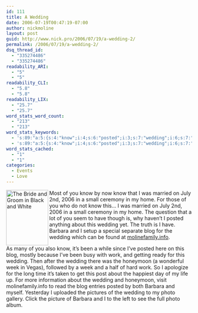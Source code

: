 ```yaml
---
id: 111
title: A Wedding
date: 2006-07-19T00:47:19-07:00
author: nickmoline
layout: post
guid: http://www.nick.pro/2006/07/19/a-wedding-2/
permalink: /2006/07/19/a-wedding-2/
dsq_thread_id:
  - "335274486"
  - "335274486"
readability_ARI:
  - "5"
  - "5"
readability_CLI:
  - "5.8"
  - "5.8"
readability_LIX:
  - "25.7"
  - "25.7"
word_stats_word_count:
  - "213"
  - "213"
word_stats_keywords:
  - 's:89:"a:5:{s:4:"know";i:4;s:6:"posted";i:3;s:7:"wedding";i:6;s:7:"barbara";i:3;s:4:"blog";i:3;}";'
  - 's:89:"a:5:{s:4:"know";i:4;s:6:"posted";i:3;s:7:"wedding";i:6;s:7:"barbara";i:3;s:4:"blog";i:3;}";'
word_stats_cached:
  - "1"
  - "1"
categories:
  - Events
  - Love
---
```

[<img width="114" height="150" align="left" class="g2image_float_left" title="The Bride and Groom in Black and White" alt="The Bride and Groom in Black and White" src="https://i1.wp.com/www.nick.pro/gallery/d/3573-2/Wedding+020.jpg?resize=114%2C150&#038;ssl=1" data-recalc-dims="1" />](https://www.nick.pro/v/wedding/)Most of you know by now know that I was married on July 2nd, 2006 in a small ceremony in my home. For those of you who do not know this&#8230; I was married on July 2nd, 2006 in a small ceremony in my home. The question that a lot of you seem to have though is, why haven&#8217;t I posted anything about this wedding yet. The truth is I have. Barbara and I setup a special separate blog for the wedding which can be found at <a target="_blank" title="Nick and Barbara Wedding Site" href="http://www.molinefamily.info" class="broken_link">molinefamily.info</a>.

As many of you also know, it&#8217;s been a while since I&#8217;ve posted here on this blog, mostly because I&#8217;ve been busy with work, and getting ready for this wedding. Then after the wedding there was the honeymoon (a wonderful week in Vegas), followed by a week and a half of hard work. So I apologize for the long time it&#8217;s taken to get this post about the happiest day of my life up. For more information about the wedding and honeymoon, visit molinefamily.info to read the blog entries posted by both Barbara and myself. Yesterday I uploaded the pictures of the wedding to my photo gallery. Click the picture of Barbara and I to the left to see the full photo album.
